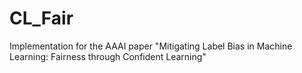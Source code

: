 # CL_Fair
Implementation for the AAAI paper "Mitigating Label Bias in Machine Learning: Fairness through Confident Learning" 
